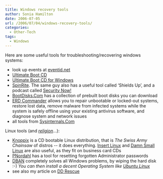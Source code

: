 ```yaml
---
title: Windows recovery tools
author: Sonia Hamilton
date: 2006-07-05
url: /2006/07/04/windows-recovery-tools/
categories:
  - Other-Tech
tags:
  - Windows
---
```

Here are some useful tools for troubleshooting/recovering windows systems:
<!--more-->

  * look up events at [eventid.net][1] 
  * [Ultimate Boot CD][2] 
  * [Ultimate Boot CD for Windows][3] 
  * [SpinRite][4]. The same guy also has a useful tool called &#8216;Shields Up&#8217;, and a podcast called [Security Now!][5] 
  * [BootDisks.Com][6] has a collection of prebuilt boot disks you can download 
  * [ERD Commander][7] allows you to repair unbootable or locked-out systems, restore lost data, remove malware from infected systems while the system is safely offline using your existing antivirus software, and diagnose system and network issues 
  * all tools from [Sysinternals.Com][8] 

Linux tools (and *[religion][9]*&#8230;):

  * [Knoppix][10] is a CD bootable Linux distribution, that is *The Swiss Army Chainsaw* of distros -- it does everything. [Insert Linux][11] and [Damn Small Linux][12] are also useful, as they fit on business card CDs 
  * [PNordahl][13] has a tool for resetting forgotten Administrator passwords 
  * [DBAN][14] completely solves all Windows problems, by wiping the hard disk :-) *You can then install a decent Operating System like [Ubuntu Linux][15]* 
  * see also my article on [DD Rescue][16]

 [1]: http://www.eventid.net
 [2]: http://www.ultimatebootcd.com/
 [3]: http://www.ubcd4win.com/
 [4]: http://www.grc.com/spinrite.htm
 [5]: http://www.grc.com/securitynow.htm
 [6]: http://bootdisks.com/
 [7]: http://www.winternals.com/Products/ERDCommander/
 [8]: http://sysinternals.com/
 [9]: http://www.catb.org/jargon/html/R/religious-issues.html
 [10]: http://www.knoppix.org/
 [11]: http://www.inside-security.de/insert_en.html
 [12]: http://www.damnsmalllinux.org/
 [13]: http://home.eunet.no/pnordahl/ntpasswd/
 [14]: http://dban.sourceforge.net/
 [15]: http://www.ubuntu.com/
 [16]: http://blog.snowfrog.net/?q=node/365
